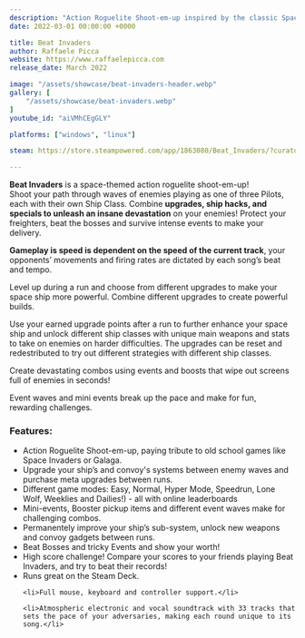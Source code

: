 ```yaml
---
description: "Action Roguelite Shoot-em-up inspired by the classic Space Invaders."
date: 2022-03-01 00:00:00 +0000

title: Beat Invaders
author: Raffaele Picca
website: https://www.raffaelepicca.com
release_date: March 2022

image: "/assets/showcase/beat-invaders-header.webp"
gallery: [
	"/assets/showcase/beat-invaders.webp"
]
youtube_id: "aiVMhCEgGLY"

platforms: ["windows", "linux"]

steam: https://store.steampowered.com/app/1863080/Beat_Invaders/?curator_clanid=41324400

---
```


<p>
  <strong>Beat Invaders</strong> is a space-themed action roguelite shoot-em-up!<br>
  Shoot your path through waves of enemies playing as one of three Pilots, each with their own Ship Class.
  Combine <strong>upgrades, ship hacks, and specials to unleash an insane devastation</strong> on your enemies!
  Protect your freighters, beat the bosses and survive intense events to make your delivery.
</p>
<p>
  <strong>Gameplay is speed is dependent on the speed of the current track</strong>, your opponents’ movements and firing rates are dictated by each song’s beat and tempo.
</p>
<p>
  Level up during a run and choose from different upgrades to make your space ship more powerful. Combine different upgrades to create powerful builds.
</p>
<p>
  Use your earned upgrade points after a run to further enhance your space ship and unlock different ship classes with unique main weapons and stats to take on enemies on harder difficulties. The upgrades can be reset and redestributed to try out different strategies with different ship classes.
</p>
<p>
  Create devastating combos using events and boosts that wipe out screens full of enemies in seconds!
</p>

<p>
  Event waves and mini events break up the pace and make for fun, rewarding challenges.
</p>

<h3>Features:</h3>
<ul>
    <li>Action Roguelite Shoot-em-up, paying tribute to old school games like Space Invaders or Galaga.</li>
    <li>Upgrade your ship’s and convoy's systems between enemy waves and purchase meta upgrades between runs.</li>
    <li>Different game modes: Easy, Normal, Hyper Mode, Speedrun, Lone Wolf, Weeklies and Dailies!) - all with online leaderboards</li>
    <li>Mini-events, Booster pickup items and different event waves make for challenging combos.</li>
    <li>Permanentely improve your ship’s sub-system, unlock new weapons and convoy gadgets between runs.</li>
    <li>Beat Bosses and tricky Events and show your worth!</li>
    <li>High score challenge!  Compare your scores to your friends playing Beat Invaders, and try to beat their records!</li>
    <li>Runs great on the Steam Deck.</li>

    <li>Full mouse, keyboard and controller support.</li>

    <li>Atmospheric electronic and vocal soundtrack with 33 tracks that sets the pace of your adversaries, making each round unique to its song.</li>
</ul>
